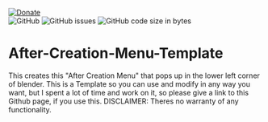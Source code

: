 [![Donate](https://img.shields.io/badge/Funding%20Goal%3A%20%2440%20(2%20Hours%20Developer%20Time)-%240-red?style=for-the-badge)](https://www.paypal.com/donate?hosted_button_id=TV9HL7YRHZR7U)  
![GitHub](https://img.shields.io/github/license/BlenderDefender/After-Creation-Menu-Template?color=brightgreen&style=for-the-badge)
![GitHub issues](https://img.shields.io/github/issues/BlenderDefender/After-Creation-Menu-Template?style=for-the-badge)
![GitHub code size in bytes](https://img.shields.io/github/languages/code-size/BlenderDefender/After-Creation-Menu-Template?style=for-the-badge)
# After-Creation-Menu-Template
This creates this "After Creation Menu" that pops up in the lower left corner of blender. This is a Template so you can use and modify in any way you want, but I spent a lot of time and work on it, so please give a link to this Github page, if you use this.  DISCLAIMER: Theres no warranty of any functionality.
